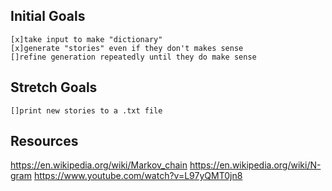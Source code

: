 ## Initial Goals

	[x]take input to make "dictionary"
	[x]generate "stories" even if they don't makes sense
	[]refine generation repeatedly until they do make sense


## Stretch Goals

	[]print new stories to a .txt file





## Resources

https://en.wikipedia.org/wiki/Markov_chain
https://en.wikipedia.org/wiki/N-gram
https://www.youtube.com/watch?v=L97yQMT0jn8